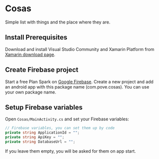 # Cosas
Simple list with things and the place where they are.

## Install Prerequisites
Download and install Visual Studio Community and Xamarin Platform from [Xamarin download page](https://www.xamarin.com/download).

## Create Firebase project
Start a free Plan Spark on [Google Firebase](https://firebase.google.com). Create a new project and add an android app with this package name (com.pove.cosas). You can use your own package name.

## Setup Firebase variables
Open `Cosas/MainActivity.cs` and set your Firebase variables:

```c#
// Firebase variables, you can set them up by code
private string ApplicationId = "";
private string ApiKey = "";
private string DatabaseUrl = "";
```
If you leave them empty, you will be asked for them on app start.
